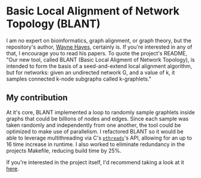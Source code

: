# Basic Local Alignment of Network Topology (BLANT)

I am no expert on bioinformatics, graph alignment, or graph theory, but the repository's author, [Wayne Hayes](https://scholar.google.com/citations?user=3z4VbdIAAAAJ&hl=en), certainly is. If you're interested in any of that, I encourage you to read his papers. To quote the project's README, "Our new tool, called BLANT (Basic Local Aligment of Network Topology), is intended to form the basis of a seed-and-extend local alignment algorithm, but for networks: given an undirected network G, and a value of k, it samples connected k-node subgraphs called k-graphlets."

## My contribution

At it's core, BLANT implemented a loop to randomly sample graphlets inside graphs that could be billions of nodes and edges. Since each sample was taken randomly and independently from one another, the tool could be optimized to make use of parallelism. I refactored BLANT so it would be able to leverage multithreading via C's [`pthreads`](https://en.wikipedia.org/wiki/Pthreads)'s API, allowing for an up to 16 time increase in runtime. I also worked to eliminate redundancy in the projects Makefile, reducing build time by 25%.

If you're interested in the project itself, I'd recommend taking a look at it [here](https://github.com/waynebhayes/BLANT).
